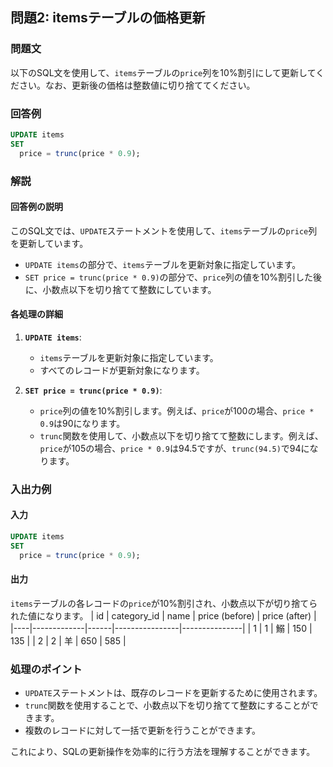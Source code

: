 
## 問題2: itemsテーブルの価格更新

### 問題文
以下のSQL文を使用して、`items`テーブルの`price`列を10%割引にして更新してください。なお、更新後の価格は整数値に切り捨ててください。

### 回答例
```sql
UPDATE items
SET
  price = trunc(price * 0.9);
```

### 解説

#### 回答例の説明
このSQL文では、`UPDATE`ステートメントを使用して、`items`テーブルの`price`列を更新しています。

- `UPDATE items`の部分で、`items`テーブルを更新対象に指定しています。
- `SET price = trunc(price * 0.9)`の部分で、`price`列の値を10%割引した後に、小数点以下を切り捨てて整数にしています。

#### 各処理の詳細

1. **`UPDATE items`**:
   - `items`テーブルを更新対象に指定しています。
   - すべてのレコードが更新対象になります。

2. **`SET price = trunc(price * 0.9)`**:
   - `price`列の値を10%割引します。例えば、`price`が100の場合、`price * 0.9`は90になります。
   - `trunc`関数を使用して、小数点以下を切り捨てて整数にします。例えば、`price`が105の場合、`price * 0.9`は94.5ですが、`trunc(94.5)`で94になります。

### 入出力例

#### 入力
```sql
UPDATE items
SET
  price = trunc(price * 0.9);
```

#### 出力
`items`テーブルの各レコードの`price`が10%割引され、小数点以下が切り捨てられた値になります。
| id | category_id | name | price (before) | price (after) |
|----|-------------|------|----------------|---------------|
| 1  | 1           | 鰯   | 150            | 135           |
| 2  | 2           | 羊   | 650            | 585           |

### 処理のポイント
- `UPDATE`ステートメントは、既存のレコードを更新するために使用されます。
- `trunc`関数を使用することで、小数点以下を切り捨てて整数にすることができます。
- 複数のレコードに対して一括で更新を行うことができます。

これにより、SQLの更新操作を効率的に行う方法を理解することができます。
